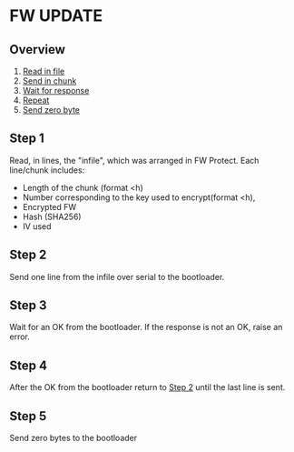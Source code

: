 # FW UPDATE
## Overview
1. [Read in file](#step-1)
2. [Send in chunk](#step-2)
3. [Wait for response](#step-3)
4. [Repeat](#step-4)
5. [Send zero byte](#step-5)

## Step 1
Read, in lines, the "infile", which was arranged in FW Protect. Each line/chunk includes:
- Length of the chunk (format <h)
- Number corresponding to the key used to encrypt(format <h), 
- Encrypted FW
- Hash (SHA256)
- IV used

## Step 2
Send one line from the infile over serial to the bootloader.

## Step 3
Wait for an OK from the bootloader. If the response is not an OK, raise an error.

## Step 4
After the OK from the bootloader return to [Step 2](#step-2) until the last line is sent.

## Step 5
Send zero bytes to the bootloader
